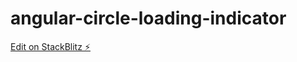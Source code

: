 # angular-circle-loading-indicator

[Edit on StackBlitz ⚡️](https://stackblitz.com/edit/angular-circle-loading-indicator)